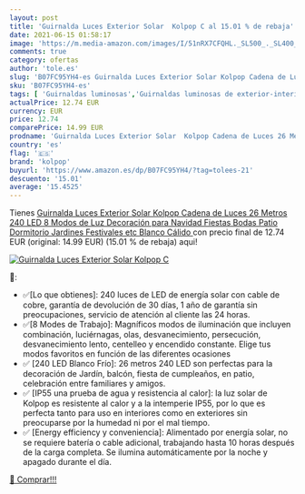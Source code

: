 ```yaml
---
layout: post
title: 'Guirnalda Luces Exterior Solar  Kolpop C al 15.01 % de rebaja'
date: 2021-06-15 01:58:17
image: 'https://m.media-amazon.com/images/I/51nRX7CFQHL._SL500_._SL400_.jpg'
comments: true
category: ofertas
author: 'tole.es'
slug: 'B07FC95YH4-es Guirnalda Luces Exterior Solar Kolpop Cadena de Luces 26...'
sku: 'B07FC95YH4-es'
tags: [ 'Guirnaldas luminosas','Guirnaldas luminosas de exterior-interior','Iluminación','kolpop','navidad', ]
actualPrice: 12.74 EUR
currency: EUR
price: 12.74
comparePrice: 14.99 EUR
prodname: 'Guirnalda Luces Exterior Solar  Kolpop Cadena de Luces 26 Metros 240 LED  8 Modos de Luz  Decoración para Navidad  Fiestas  Bodas  Patio  Dormitorio Jardines  Festivales  etc  Blanco Cálido '
country: 'es'
flag: '🇪🇸'
brand: 'kolpop'
buyurl: 'https://www.amazon.es/dp/B07FC95YH4/?tag=tolees-21'
descuento: '15.01'
average: '15.4525'
---
```


Tienes [Guirnalda Luces Exterior Solar  Kolpop Cadena de Luces 26 Metros 240 LED  8 Modos de Luz  Decoración para Navidad  Fiestas  Bodas  Patio  Dormitorio Jardines  Festivales  etc  Blanco Cálido ](https://www.amazon.es/dp/B07FC95YH4/?tag=tolees-21) con precio final de  12.74 EUR (original: 14.99 EUR) (15.01 %  de rebaja) aqui!

[![Guirnalda Luces Exterior Solar  Kolpop C](https://m.media-amazon.com/images/I/51nRX7CFQHL._SL500_._SL400_.jpg)](https://www.amazon.es/dp/B07FC95YH4/?tag=tolees-21)

🔎:

- ✅[Lo que obtienes]: 240 luces de LED de energía solar con cable de cobre, garantía de devolución de 30 días, 1 año de garantía sin preocupaciones, servicio de atención al cliente las 24 horas.
- ✅[8 Modes de Trabajo]: Magníficos modos de iluminación que incluyen combinación, luciérnagas, olas, desvanecimiento, persecución, desvanecimiento lento, centelleo y encendido constante. Elige tus modos favoritos en función de las diferentes ocasiones
- ✅ [240 LED Blanco Frío]: 26 metros 240 LED son perfectas para la decoración de Jardín, balcón, fiesta de cumpleaños, en patio, celebración entre familiares y amigos.
- ✅ [IP55 una prueba de agua y resistencia al calor]: la luz solar de Kolpop es resistente al calor y a la intemperie IP55, por lo que es perfecta tanto para uso en interiores como en exteriores sin preocuparse por la humedad ni por el mal tiempo.
- ✅ [Energy efficiency y conveniencia]: Alimentado por energía solar, no se requiere batería o cable adicional, trabajando hasta 10 horas después de la carga completa. Se ilumina automáticamente por la noche y apagado durante el día.

[🛒 Comprar!!!](https://www.amazon.es/dp/B07FC95YH4/?tag=tolees-21)
